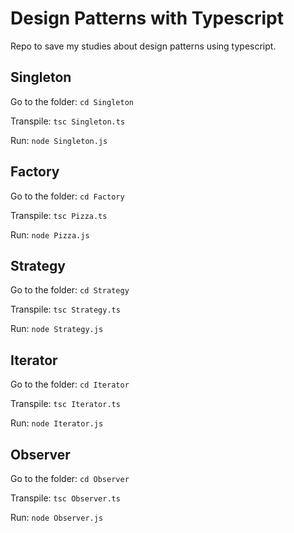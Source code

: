 # Design Patterns with Typescript
Repo to save my studies about design patterns using typescript.

## Singleton
   Go to the folder:
    `cd Singleton`

   Transpile:
    `tsc Singleton.ts`
    
   Run:
    `node Singleton.js`

## Factory
   Go to the folder:
    `cd Factory`

   Transpile:
    `tsc Pizza.ts`
    
   Run:
    `node Pizza.js`

## Strategy
   Go to the folder:
    `cd Strategy`

   Transpile:
    `tsc Strategy.ts`
    
   Run:
    `node Strategy.js`

## Iterator
   Go to the folder:
    `cd Iterator`

   Transpile:
    `tsc Iterator.ts`
    
   Run:
    `node Iterator.js`

## Observer
   Go to the folder:
    `cd Observer`

   Transpile:
    `tsc Observer.ts`
    
   Run:
    `node Observer.js`